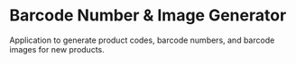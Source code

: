 # Barcode Number & Image Generator
Application to generate product codes, barcode numbers, and barcode images for new products.